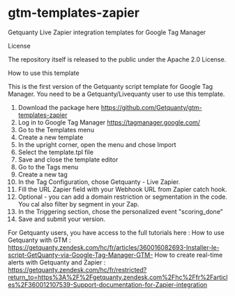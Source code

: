 # gtm-templates-zapier
Getquanty Live Zapier integration templates for Google Tag Manager

License

The repository itself is released to the public under the Apache 2.0 License.

How to use this template

This is the first version of the Getquanty script template for Google Tag Manager. You need to be a Getquanty/Livequanty user to use this template.

1. Download the package here https://github.com/Getquanty/gtm-templates-zapier
2. Log in to Google Tag Manager https://tagmanager.google.com/
3. Go to the Templates menu
4. Create a new template
5. In the upright corner, open the menu and chose Import
6. Select the template.tpl file
7. Save and close the template editor
8. Go to the Tags menu
9. Create a new tag
10. In the Tag Configuration, chose Getquanty - Live Zapier.
11. Fill the URL Zapier field with your Webhook URL from Zapier catch hook.
12. Optional - you can add a domain restriction or segmentation in the code. You cal also filter by segment in your Zap.
12. In the Triggering section, chose the personalized event "scoring_done"
13. Save and submit your version.


For Getquanty users, you have access to the full tutorials here :
How to use Getquanty with GTM : https://getquanty.zendesk.com/hc/fr/articles/360016082693-Installer-le-script-GetQuanty-via-Google-Tag-Manager-GTM-
How to create real-time alerts with Getquanty and Zapier : https://getquanty.zendesk.com/hc/fr/restricted?return_to=https%3A%2F%2Fgetquanty.zendesk.com%2Fhc%2Ffr%2Farticles%2F360012107539-Support-documentation-for-Zapier-integration
